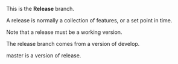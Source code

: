 This is the **Release** branch.

A release is normally a collection of features, or a set point in time. 

Note that a release must be a working version. 

The release branch comes from a version of develop. 

master is a version of release.
